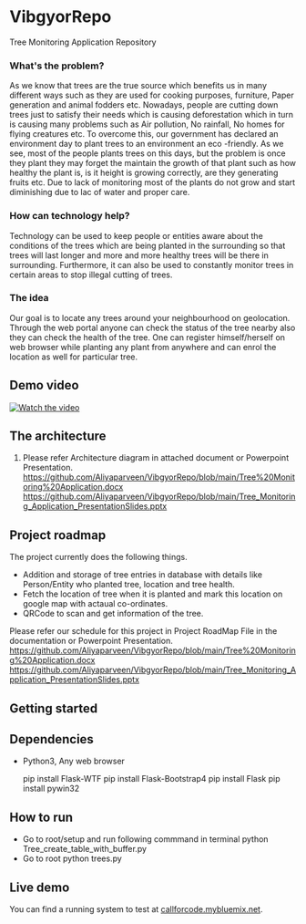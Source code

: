 # VibgyorRepo
Tree Monitoring Application Repository

### What's the problem?

As we know that trees are the true source which benefits us in many different ways such as they are used for cooking purposes, furniture, Paper generation and animal fodders etc.
Nowadays, people are cutting down trees just to satisfy their needs which is causing deforestation which in turn is causing many problems such as Air pollution, No rainfall, No homes for flying creatures etc. To overcome this, our government has declared an environment day to plant trees to an environment an eco -friendly.
As we see, most of the people plants trees on this days, but the problem is once they plant they may forget the maintain the growth of that plant such as how healthy the plant is, is it height is growing correctly, are they generating fruits etc. Due to lack of monitoring most of the plants do not grow and start diminishing due to lac of water and proper care. 


### How can technology help?

Technology can be used to keep people or entities aware about the conditions of the trees which are being planted in the surrounding so that trees will last longer and more and more healthy trees will be there in surrounding. Furthermore, it can also be used to constantly monitor trees in certain areas to stop illegal cutting of trees.
 
### The idea

Our goal is to locate any trees around your neighbourhood on geolocation. Through the web portal anyone can check the status of the tree nearby also they can check the health of the tree. One can register himself/herself on web browser while planting any plant from anywhere and can enrol the location as well for particular tree.

## Demo video

[![Watch the video](https://github.com/vinayakdorike/vibgyor/images/thumb.png)](https://www.dailymotion.com/video/x821wec)

## The architecture

1. Please refer Architecture diagram in attached document or Powerpoint Presentation.
https://github.com/Aliyaparveen/VibgyorRepo/blob/main/Tree%20Monitoring%20Application.docx
https://github.com/Aliyaparveen/VibgyorRepo/blob/main/Tree_Monitoring_Application_PresentationSlides.pptx

## Project roadmap

The project currently does the following things.

- Addition and storage of tree entries in database with details like Person/Entity who planted tree, location    and tree health.
- Fetch the location of tree when it is planted and mark this location on google map with actaual co-ordinates.
- QRCode to scan and get information of the tree.

Please refer our schedule for this project in Project RoadMap File in the documentation or Powerpoint Presentation.
https://github.com/Aliyaparveen/VibgyorRepo/blob/main/Tree%20Monitoring%20Application.docx
https://github.com/Aliyaparveen/VibgyorRepo/blob/main/Tree_Monitoring_Application_PresentationSlides.pptx

## Getting started
  ## Dependencies
   - Python3, Any web browser

        pip install Flask-WTF
        pip install Flask-Bootstrap4
        pip install Flask
        pip install pywin32
        
  ## How to run
  - Go to root/setup and run following commmand in terminal
        python Tree_create_table_with_buffer.py
  - Go to root
        python trees.py

## Live demo

You can find a running system to test at [callforcode.mybluemix.net](http://callforcode.mybluemix.net/).
